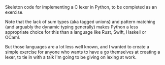 Skeleton code for implementing a C lexer in Python, to be completed as an
exercise.

Note that the lack of sum types (aka tagged unions) and pattern matching (and
arguably the dynamic typing generally) makes Python a less appropriate
choice for this than a language like Rust, Swift, Haskell or OCaml.

But those languages are a lot less well known, and I wanted to create a simple
exercise for anyone who wants to have a go themselves at creating a lexer, to
tie in with a talk I'm going to be giving on lexing at work.
